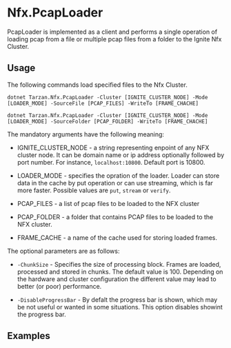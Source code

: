 ﻿# Nfx.PcapLoader

PcapLoader is implemented as a client and performs a single operation of loading pcap from a file or multiple pcap files from a folder to the Ignite Nfx Cluster.

## Usage
The following commands load specified files to the Nfx Cluster.  
```
dotnet Tarzan.Nfx.PcapLoader -Cluster [IGNITE_CLUSTER_NODE] -Mode [LOADER_MODE] -SourceFile [PCAP_FILES] -WriteTo [FRAME_CHACHE]
```

```
dotnet Tarzan.Nfx.PcapLoader -Cluster [IGNITE_CLUSTER_NODE] -Mode [LOADER_MODE] -SourceFolder [PCAP_FOLDER] -WriteTo [FRAME_CHACHE]
```

The mandatory arguments have the following meaning:

* IGNITE_CLUSTER_NODE - a string representing enpoint of any NFX cluster node. 
It can be domain name or ip address optionally followed by port number. For instance, 
`localhost:10800`. Default port is 10800.

* LOADER_MODE - specifies the opration of the loader. Loader can store data in the cache by put operation or can use streaming, which is far more faster. 
                Possible values are ```put```, ```stream``` or ```verify```. 

* PCAP_FILES - a list of pcap files to be loaded to the NFX cluster

* PCAP_FOLDER - a folder that contains PCAP files to be loaded to the NFX cluster.

* FRAME_CACHE - a name of the cache used for storing loaded frames.

The optional parameters are as follows:

* ```-ChunkSize``` - Specifies the size of processing block. Frames are loaded, processed and stored in chunks. The default value is 100.
Depending on the hardware and cluster configuration the different value may lead to better (or poor) performance. 


* ```-DisableProgressBar``` - By defalt the progress bar is shown, which may be not useful or wanted in some situations. This option disables showint the progress bar.

## Examples
